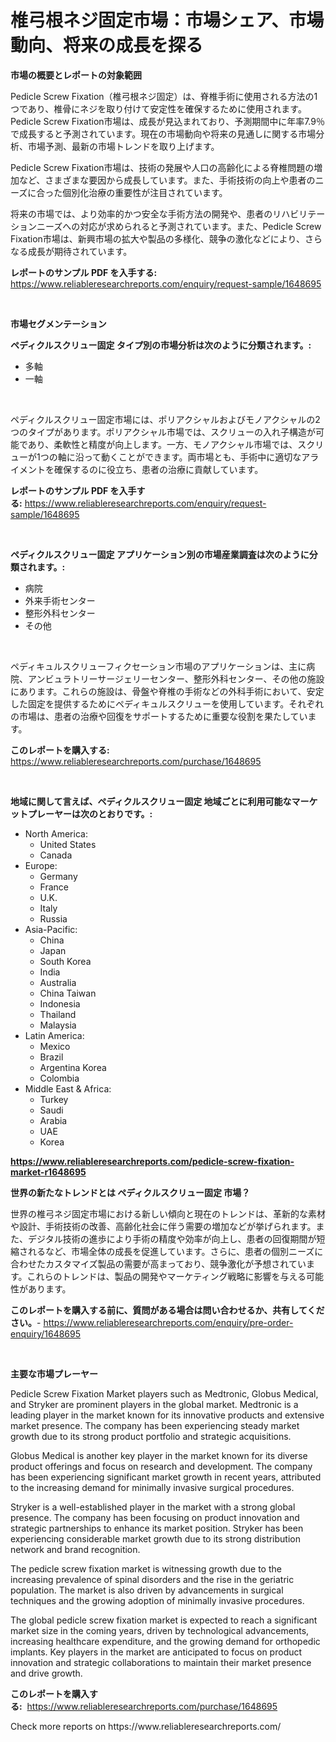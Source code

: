 <p><h1>椎弓根ネジ固定市場：市場シェア、市場動向、将来の成長を探る</h1></p><p><strong>市場の概要とレポートの対象範囲</strong></p>
<p><p>Pedicle Screw Fixation（椎弓根ネジ固定）は、脊椎手術に使用される方法の1つであり、椎骨にネジを取り付けて安定性を確保するために使用されます。Pedicle Screw Fixation市場は、成長が見込まれており、予測期間中に年率7.9％で成長すると予測されています。現在の市場動向や将来の見通しに関する市場分析、市場予測、最新の市場トレンドを取り上げます。</p><p>Pedicle Screw Fixation市場は、技術の発展や人口の高齢化による脊椎問題の増加など、さまざまな要因から成長しています。また、手術技術の向上や患者のニーズに合った個別化治療の重要性が注目されています。</p><p>将来の市場では、より効率的かつ安全な手術方法の開発や、患者のリハビリテーションニーズへの対応が求められると予測されています。また、Pedicle Screw Fixation市場は、新興市場の拡大や製品の多様化、競争の激化などにより、さらなる成長が期待されています。</p></p>
<p><strong>レポートのサンプル PDF を入手する:</strong> <a href="https://www.reliableresearchreports.com/enquiry/request-sample/1648695">https://www.reliableresearchreports.com/enquiry/request-sample/1648695</a></p>
<p>&nbsp;</p>
<p><strong>市場セグメンテーション</strong></p>
<p><strong>ペディクルスクリュー固定 タイプ別の市場分析は次のように分類されます。:</strong></p>
<p><ul><li>多軸</li><li>一軸</li></ul></p>
<p>&nbsp;</p>
<p><p>ペディクルスクリュー固定市場には、ポリアクシャルおよびモノアクシャルの2つのタイプがあります。ポリアクシャル市場では、スクリューの入れ子構造が可能であり、柔軟性と精度が向上します。一方、モノアクシャル市場では、スクリューが1つの軸に沿って動くことができます。両市場とも、手術中に適切なアライメントを確保するのに役立ち、患者の治療に貢献しています。</p></p>
<p><strong>レポートのサンプル PDF を入手する:</strong>&nbsp;<a href="https://www.reliableresearchreports.com/enquiry/request-sample/1648695">https://www.reliableresearchreports.com/enquiry/request-sample/1648695</a></p>
<p>&nbsp;</p>
<p><strong> ペディクルスクリュー固定 アプリケーション別の市場産業調査は次のように分類されます。:</strong></p>
<p><ul><li>病院</li><li>外来手術センター</li><li>整形外科センター</li><li>その他</li></ul></p>
<p>&nbsp;</p>
<p><p>ペディキュルスクリューフィクセーション市場のアプリケーションは、主に病院、アンビュラトリーサージェリーセンター、整形外科センター、その他の施設にあります。これらの施設は、骨盤や脊椎の手術などの外科手術において、安定した固定を提供するためにペディキュルスクリューを使用しています。それぞれの市場は、患者の治療や回復をサポートするために重要な役割を果たしています。</p></p>
<p><strong>このレポートを購入する:</strong>&nbsp; <a href="https://www.reliableresearchreports.com/purchase/1648695">https://www.reliableresearchreports.com/purchase/1648695</a></p>
<p>&nbsp;</p>
<p><strong>地域に関して言えば、ペディクルスクリュー固定 地域ごとに利用可能なマーケットプレーヤーは次のとおりです。:</strong></p>
<p><ul>
    <li>
        North America:
        <ul>
            <li>United States</li>
            <li>Canada</li>
        </ul>
    </li>
    <li>
        Europe:
        <ul>
            <li>Germany</li>
            <li>France</li>
            <li>U.K.</li>
            <li>Italy</li>
            <li>Russia</li>
        </ul>
    </li>
    <li>
        Asia-Pacific:
        <ul>
            <li>China</li>
            <li>Japan</li>
            <li>South Korea</li>
            <li>India</li>
            <li>Australia</li>
            <li>China Taiwan</li>
            <li>Indonesia</li>
            <li>Thailand</li>
            <li>Malaysia</li>
        </ul>
    </li>
    <li>
        Latin America:
        <ul>
            <li>Mexico</li>
            <li>Brazil</li>
            <li>Argentina Korea</li>
            <li>Colombia</li>
        </ul>
    </li>
    <li>
        Middle East & Africa:
        <ul>
            <li>Turkey</li>
            <li>Saudi</li>
            <li>Arabia</li>
            <li>UAE</li>
            <li>Korea</li>
        </ul>
    </li>
    </ul></p>
<p><strong><a href="https://www.reliableresearchreports.com/pedicle-screw-fixation-market-r1648695">https://www.reliableresearchreports.com/pedicle-screw-fixation-market-r1648695</a></strong>&nbsp;</p>
<p><strong>世界の新たなトレンドとは ペディクルスクリュー固定 市場？</strong></p>
<p><p>世界の椎弓ネジ固定市場における新しい傾向と現在のトレンドは、革新的な素材や設計、手術技術の改善、高齢化社会に伴う需要の増加などが挙げられます。また、デジタル技術の進歩により手術の精度や効率が向上し、患者の回復期間が短縮されるなど、市場全体の成長を促進しています。さらに、患者の個別ニーズに合わせたカスタマイズ製品の需要が高まっており、競争激化が予想されています。これらのトレンドは、製品の開発やマーケティング戦略に影響を与える可能性があります。</p></p>
<p><strong>このレポートを購入する前に、質問がある場合は問い合わせるか、共有してください。</strong>- <a href="https://www.reliableresearchreports.com/enquiry/pre-order-enquiry/1648695">https://www.reliableresearchreports.com/enquiry/pre-order-enquiry/1648695</a></p>
<p>&nbsp;</p>
<p><strong>主要な市場プレーヤー</strong></p>
<p><p>Pedicle Screw Fixation Market players such as Medtronic, Globus Medical, and Stryker are prominent players in the global market. Medtronic is a leading player in the market known for its innovative products and extensive market presence. The company has been experiencing steady market growth due to its strong product portfolio and strategic acquisitions.</p><p>Globus Medical is another key player in the market known for its diverse product offerings and focus on research and development. The company has been experiencing significant market growth in recent years, attributed to the increasing demand for minimally invasive surgical procedures.</p><p>Stryker is a well-established player in the market with a strong global presence. The company has been focusing on product innovation and strategic partnerships to enhance its market position. Stryker has been experiencing considerable market growth due to its strong distribution network and brand recognition.</p><p>The pedicle screw fixation market is witnessing growth due to the increasing prevalence of spinal disorders and the rise in the geriatric population. The market is also driven by advancements in surgical techniques and the growing adoption of minimally invasive procedures.</p><p>The global pedicle screw fixation market is expected to reach a significant market size in the coming years, driven by technological advancements, increasing healthcare expenditure, and the growing demand for orthopedic implants. Key players in the market are anticipated to focus on product innovation and strategic collaborations to maintain their market presence and drive growth.</p></p>
<p><strong>このレポートを購入する:</strong>&nbsp;&nbsp;<a href="https://www.reliableresearchreports.com/purchase/1648695">https://www.reliableresearchreports.com/purchase/1648695</a></p>
<p>Check more reports on https://www.reliableresearchreports.com/</p>